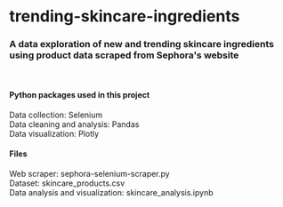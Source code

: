 # trending-skincare-ingredients
### A data exploration of new and trending skincare ingredients using product data scraped from Sephora's website

<br>

#### Python packages used in this project
Data collection: Selenium <br>
Data cleaning and analysis: Pandas <br>
Data visualization: Plotly <br>

#### Files
Web scraper: sephora-selenium-scraper.py <br>
Dataset: skincare_products.csv <br>
Data analysis and visualization: skincare_analysis.ipynb <br>
